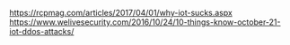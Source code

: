 https://rcpmag.com/articles/2017/04/01/why-iot-sucks.aspx
https://www.welivesecurity.com/2016/10/24/10-things-know-october-21-iot-ddos-attacks/